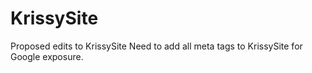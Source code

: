# KrissySite
Proposed edits to KrissySite
Need to add all meta tags to KrissySite for Google exposure.
